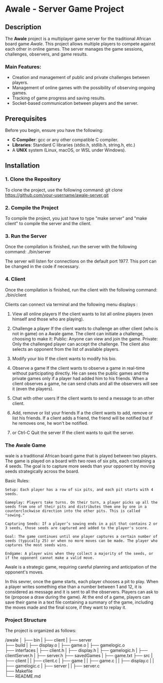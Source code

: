 # **Awale - Server Game Project**


## **Description**
The **Awale** project is a multiplayer game server for the traditional African board game *Awale*. This project allows multiple players to compete against each other in online games. The server manages the game sessions, challenges, observers, and game results.


### **Main Features:**
- Creation and management of public and private challenges between players.
- Management of online games with the possibility of observing ongoing games.
- Tracking of game progress and saving results.
- Socket-based communication between players and the server.


## **Prerequisites**
Before you begin, ensure you have the following:
- **C Compiler**: gcc or any other compatible C compiler.
- **Libraries**: Standard C libraries (stdio.h, stdlib.h, string.h, etc.)
- A **UNIX** system (Linux, macOS, or WSL under Windows).


## **Installation**

### 1. Clone the Repository
To clone the project, use the following command:
git clone https://github.com/your-username/awale-server.git


### 2. Compile the Project
To compile the project, you just have to type "make server" and "make client" to compile the server and the client.


### 3. Run the Server
Once the compilation is finished, run the server with the following command:
./bin/server

The server will listen for connections on the default port 1977. This port can be changed in the code if necessary.

### 4. Client
Once the compilation is finished, run the client with the following command:
./bin/client

Clients can connect via terminal and the following menu displays :

1. View all online players
    If the client wants to list all online players (even himself and those who are playing).

2. Challenge a player
    If the client wants to challenge an other client (who is not in game) on a Awale game.
    The client can initiate a challenge, choosing to make it:
        Public: Anyone can view and join the game.
        Private: Only the challenged player can accept the challenge.
    The client also selects an opponent from the list of available players.

3. Modify your bio
    If the client wants to modify his bio.

4. Observe a game
    If the client wants to observe a game in real-time without participating directly. He can sees the public games and the private games only if a player had added him to his friends. When a client observes a game, he can send chats and all the observers will see it (even the players).

5. Chat with other users
    If the client wants to send a message to an other client.

6. Add, remove or list your friends
    If a the client wants to add, remove or list his friends. If a client adds a friend, the friend will be notified but if he removes one, he won't be notified.

0. or Ctrl-C Quit the server
    If the client wants to quit the server.


### The Awale Game
wale is a traditional African board game that is played between two players. The game is played on a board with two rows of six pits, each containing a 4 seeds. The goal is to capture more seeds than your opponent by moving seeds strategically across the board.

Basic Rules:

    Setup: Each player has a row of six pits, and each pit starts with 4 seeds.

    Gameplay: Players take turns. On their turn, a player picks up all the seeds from one of their pits and distributes them one by one in a counterclockwise direction into the other pits. This is called "sowing."

    Capturing Seeds: If a player’s sowing ends in a pit that contains 2 or 3 seeds, those seeds are captured and added to the player's score.

    Goal: The game continues until one player captures a certain number of seeds (typically 25) or when no more moves can be made. The player who captures the most seeds wins.

    Endgame: A player wins when they collect a majority of the seeds, or if the opponent cannot make a valid move.

Awale is a strategic game, requiring careful planning and anticipation of the opponent's moves.


In this sevrer, once the game starts, each player chooses a pit to play. When a player writes something else than a number between 1 and 12, it is considered as message and it is sent to all the observers.
Players can ask to tie (propose a draw during the game).
At the end of a game, players can save their game in a text file containing a summary of the game, including the moves made and the final score, if they want to replay it.




### Project Structure
The project is organized as follows:

/awale
│
├── bin 
|    ├── client
|    ├── server       
├── build 
|    ├── display.o
|    ├── game.o
|    ├── gamelogic.o       
├── interfaces
|    ├── client.h
|    ├── display.h
|    ├── gamelogic.h
|    ├── clientServer.h
|    ├── server.h 
├── savedGames
|    ├── game.txt
├── src 
|    ├── client
|    |    ├── client.c
|    ├── game
|    |    ├── game.c
|    |    ├── display.c
|    |    ├── gamelogic.c
|    ├── server
|    |    ├── server.c        
├── Makefile         
└── README.md        


